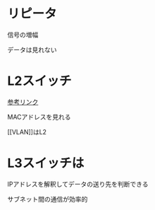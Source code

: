 # リピータ

信号の増幅

データは見れない

# L2スイッチ
[参考リンク](https://panasonic.co.jp/ew/pewnw/product/column/010.html#link_02_1)

MACアドレスを見れる

[[VLAN]]はL2

# L3スイッチは

IPアドレスを解釈してデータの送り先を判断できる

サブネット間の通信が効率的
